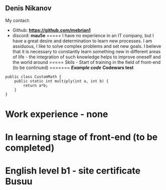 Denis Nikanov
---
My contact:
+ Github: **https://github.com/mebrian1**
+ discord: **mau5e**
=====
I have no experience in an IT company, but I have a great desire and determination to learn new processes. I am assiduous, I like to solve complex problems and set new goals. 
I believe that it is necessary to constantly learn something new in different areas of life - the integration of such knowledge helps to improve oneself and the world around
=====
Skils - Start of training in the field of front-end (to be continued)
=======
***Example code***
**Codewars test**
```
public class CustomMath {
    public static int multiply(int a, int b) {
        return a*b;
    }
}
```
Work experience - none
======
In learning stage of front-end (to be completed)
======
English level b1 - site certificate Busuu
======